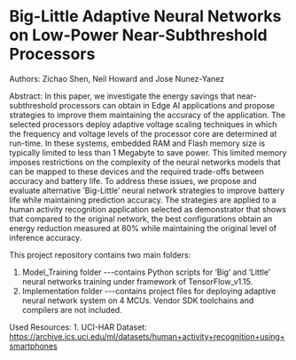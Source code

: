# Big-Little Adaptive Neural Networks on Low-Power Near-Subthreshold Processors
 
Authors: Zichao Shen, Neil Howard and Jose Nunez-Yanez 

Abstract: In this paper, we investigate the energy savings that near-subthreshold processors can obtain in Edge AI applications and propose strategies to improve them maintaining the accuracy of the application. The selected processors deploy adaptive voltage scaling techniques in which the frequency and voltage levels of the processor core are determined at run-time. In these systems, embedded RAM and Flash memory size is typically limited to less than 1 Megabyte to save power. This limited memory imposes restrictions on the complexity of the neural networks models that can be mapped to these devices and the required trade-offs between accuracy and battery life. To address these issues, we propose and evaluate alternative ’Big-Little’ neural network strategies to improve battery life while maintaining prediction accuracy. The strategies are applied to a human activity recognition application selected as demonstrator that shows that compared to the original network, the best configurations obtain an energy reduction measured at 80% while maintaining the original level of inference accuracy.  



This project repository contains two main folders:
1.  Model_Training folder   ---contains Python scripts for ‘Big’ and ‘Little’ neural networks training under framework of TensorFlow_v1.15.
2.  Implementation folder   ---contains project files for deploying adaptive neural network system on 4 MCUs. Vendor SDK toolchains and compilers are not included.























Used Resources:
    1. UCI-HAR Dataset: https://archive.ics.uci.edu/ml/datasets/human+activity+recognition+using+smartphones


